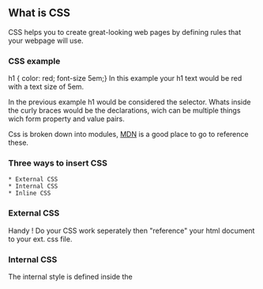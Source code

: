 ## What is CSS
  CSS helps you to create great-looking web pages by defining rules that your webpage will use.

### CSS example
   h1 { color: red; font-size 5em;}
  In this example your h1 text would be red with a text size of 5em.

  In the previous example h1 would be considered the selector. Whats inside the curly braces would be the declarations, wich can be multiple things wich form property and value pairs.

  Css is broken down into modules, [MDN](https://developer.mozilla.org/en-US/docs/Web/CSS/Reference) is a good place to go to reference these.

### Three ways to insert CSS
    * External CSS
    * Internal CSS
    * Inline CSS

### External CSS
   Handy !  Do your CSS work seperately then "reference" your html document to your ext. css file.

### Internal CSS
  The internal style is defined inside the <style> element, inside the head section.

### Inline CSS
  To use inline styles, add the style attribute to the relevant element. The style attribute can contain any CSS property.
## Cascading Order
   What style will be used when there is more than one style specified for an HTML element?

  All the styles in a page will "cascade" into a new "virtual" style sheet by the following rules, where number one has the highest priority:

  Inline style (inside an HTML element)
External and internal style sheets (in the head section)
Browser default
So, an inline style has the highest priority, and will override external and internal styles and browser defaults.






